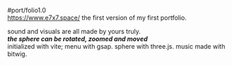 #port/folio1.0  
https://www.e7x7.space/
the first version of my first portfolio.  
  
sound and visuals are all made by yours truly.  
*******the sphere can be rotated,  zoomed and moved*******  
initialized with vite; menu with gsap. sphere with three.js. music made with bitwig.  
